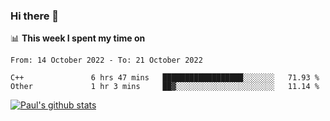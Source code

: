 ### Hi there 👋

📊 **This week I spent my time on**
<!--START_SECTION:waka-->

```text
From: 14 October 2022 - To: 21 October 2022

C++               6 hrs 47 mins   ██████████████████░░░░░░░   71.93 %
Other             1 hr 3 mins     ██▓░░░░░░░░░░░░░░░░░░░░░░   11.14 %
```

<!--END_SECTION:waka-->


[![Paul's github stats](https://github-readme-stats.vercel.app/api?username=mickeyouyou&theme=dracula&show_icons=true)](https://github.com/anuraghazra/github-readme-stats)
